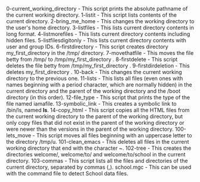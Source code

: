 0-current_working_directory - This script prints the absolute pathname of the current working directory.
1-listit - This script lists contents of the current directory.
2-bring_me_home - This changes the working directory to the user's home directory.
3-listfiles - This lists current directory contents in long format.
4-listmorefiles - This lists current directory contents including hidden files.
5-listfilesdigitonly - This lists current directory contents with user and group IDs.
6-firstdirectory - This script creates directory my_first_directory in the /tmp/ directory.
7-movethatfile - This moves the file betty from /tmp/ to /tmp/my_first_directory .
8-firstdelete - This script deletes the file betty from /tmp/my_first_directory .
9-firstdirdeletion - This deletes my_first_directory .
10-back - This changes the current working directory to the previous one.
11-lists - This lists all files (even ones with names beginning with a period character, which are normally hidden) in the current directory and the parent of the working directory and the /boot directory (in this order). 
12-file_type - This script that prints the type of the file named iamafile.
13-symbolic_link - This creates a symbolic link to /bin/ls, named __ls__.
14-copy_html - This script copies all the HTML files from the current working directory to the parent of the working directory, but only copy files that did not exist in the parent of the working directory or were newer than the versions in the parent of the working directory.
100-lets_move - This script moves all files beginning with an uppercase letter to the directory /tmp/u.
101-clean_emacs - This deletes all files in the current working directory that end with the character ~.
102-tree - This creates the directories welcome/, welcome/to/ and welcome/to/school in the current directory.
103-commas - This script lists all the files and directories of the current directory, separated by commas (,).
school.mgc - This can be used with the command file to detect School data files. 
